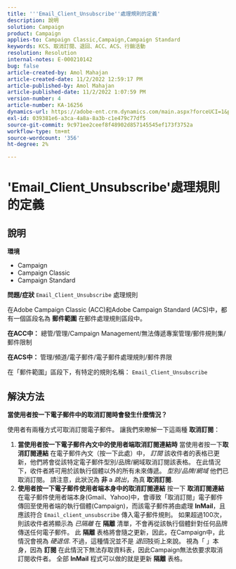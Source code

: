 ```yaml
---
title: '''Email_Client_Unsubscribe''處理規則的定義'
description: 說明
solution: Campaign
product: Campaign
applies-to: Campaign Classic,Campaign,Campaign Standard
keywords: KCS、取消訂閱、退回、ACC、ACS、行銷活動
resolution: Resolution
internal-notes: E-000210142
bug: false
article-created-by: Amol Mahajan
article-created-date: 11/2/2022 12:59:17 PM
article-published-by: Amol Mahajan
article-published-date: 11/2/2022 1:07:59 PM
version-number: 4
article-number: KA-16256
dynamics-url: https://adobe-ent.crm.dynamics.com/main.aspx?forceUCI=1&pagetype=entityrecord&etn=knowledgearticle&id=421b7525-ae5a-ed11-9561-6045bd006a22
exl-id: 039381e6-a3ca-4a8a-8a3b-c1e479c77df5
source-git-commit: 9c971ee2ceef8f48902d857145545ef173f3752a
workflow-type: tm+mt
source-wordcount: '356'
ht-degree: 2%

---
```


# &#39;Email_Client_Unsubscribe&#39;處理規則的定義

## 說明

<b>環境</b>
- Campaign
- Campaign Classic
- Campaign Standard

<b>問題/症狀</b>
`Email_Client_Unsubscribe` 處理規則

在Adobe Campaign Classic (ACC)和Adobe Campaign Standard (ACS)中，都有一個區段名為 <b>郵件範圍</b> 在郵件處理規則區段中。

<b>在ACC中：</b> 總管/管理/Campaign Management/無法傳遞專案管理/郵件規則集/郵件限制

<b>在ACS中： </b>管理/頻道/電子郵件/電子郵件處理規則/郵件界限

在「郵件範圍」區段下，有特定的規則名稱： `Email_Client_Unsubscribe`


## 解決方法


<b>當使用者按一下電子郵件中的取消訂閱時會發生什麼情況？</b>

使用者有兩種方式可取消訂閱電子郵件。 讓我們來瞭解一下這兩種 <b>取消訂閱</b>：

1. <b>當使用者按一下電子郵件內文中的使用者端取消訂閱連結時</b>
當使用者按一下<b>取消訂閱連結</b> 在電子郵件內文（按一下此處）中， *訂閱* 該收件者的表格已更新，他們將會從該特定電子郵件型別/品牌/網域取消訂閱該表格。 在此情況下，收件者將可用於該執行個體以外的所有未來傳遞。 *型別/品牌/網域* 他們已取消訂閱。 請注意，此狀況為 <b>非</b> a *跳出*，為真 <b>取消訂閱</b>.
2. <b>使用者按一下電子郵件使用者端本身中的取消訂閱連結</b>
按一下 <b>取消訂閱連結</b> 在電子郵件使用者端本身(Gmail、Yahoo)中，會導致「取消訂閱」電子郵件傳回至使用者端的執行個體(Campaign)，而該電子郵件將由處理 <b>InMail</b>，且應該符合 `Email_client_unsubscribe` 傳入電子郵件規則。 如果超過100次，則該收件者將顯示為 *已隔離* 在 <b>隔離</b> 清單，不會再從該執行個體針對任何品牌傳送任何電子郵件。 此 <b>隔離</b> 表格將會隨之更新，因此，在Campaign中，此情況會視為 *硬退信*. 不過，這種情況並不是 *退回*&#x200B;技術上來說。 視為「 」本身，因為 <b>訂閱</b> 在此情況下無法存取資料表，因此Campaign無法依要求取消訂閱收件者。 全部 <b>InMail</b> 程式可以做的就是更新 <b>隔離</b> 表格。
